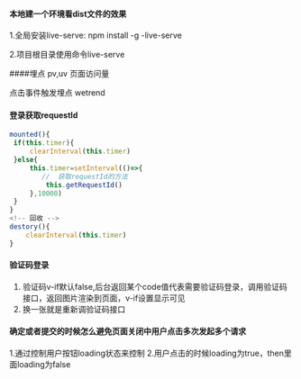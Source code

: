 #### 本地建一个环境看dist文件的效果
1.全局安装live-serve: npm install -g -live-serve

2.项目根目录使用命令live-serve

####埋点
pv,uv  页面访问量

点击事件触发埋点 wetrend

#### 登录获取requestId
```js
mounted(){
 if(this.timer){
     clearInterval(this.timer)
 }else{
     this.timer=setInterval(()=>{
        //  获取requestId的方法
         this.getRequestId()
     },10000)
 }
}
<!-- 回收 -->
destory(){
    clearInterval(this.timer)
}
```
#### 验证码登录
1. 验证码v-if默认false,后台返回某个code值代表需要验证码登录，调用验证码接口，返回图片渲染到页面，v-if设置显示可见
2. 换一张就是重新调验证码接口

#### 确定或者提交的时候怎么避免页面关闭中用户点击多次发起多个请求

1.通过控制用户按钮loading状态来控制
2.用户点击的时候loading为true，then里面loading为false

